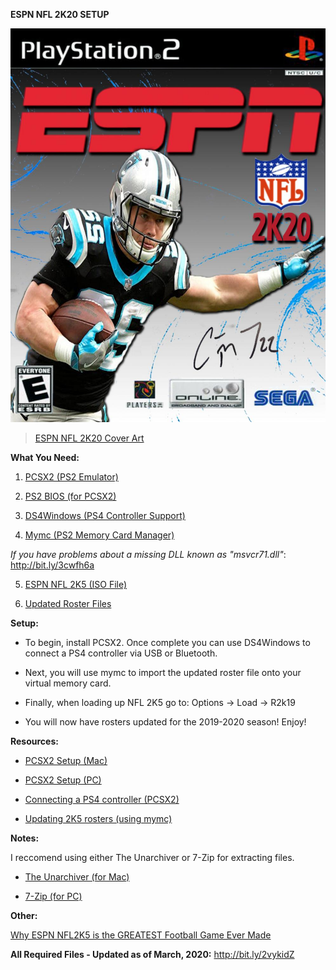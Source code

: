 <b>ESPN NFL 2K20 SETUP</b>

![Alt text](/NFL2K20.jpg?raw=true "NFL2K20")

<blockquote class="imgur-embed-pub" lang="en" data-id="a/ircOQVO"><a href="//imgur.com/a/ircOQVO">ESPN NFL 2K20 Cover Art</a></blockquote>

<b>What You Need:</b>

1) <a href="http://bit.ly/3cDH5FY" target="_blank">PCSX2 (PS2 Emulator)</a>

2) <a href="http://bit.ly/2TpggO6" target="_blank">PS2 BIOS (for PCSX2)</a>

3) <a href="http://bit.ly/2IpHRbq" target="_blank">DS4Windows (PS4 Controller Support)</a>

4) <a href="http://bit.ly/2VZwqQ3" target="_blank">Mymc (PS2 Memory Card Manager)</a>

*If you have problems about a missing DLL known as "msvcr71.dll"*:
http://bit.ly/3cwfh6a

5) <a href="http://bit.ly/2vyT473" target="_blank">ESPN NFL 2K5 (ISO File)</a>

6) <a href="http://bit.ly/2vykGcr" target="_blank">Updated Roster Files</a>

<b>Setup:</b>

* To begin, install PCSX2. Once complete you can use DS4Windows to connect a PS4 controller via USB or Bluetooth.<br>

* Next, you will use mymc to import the updated roster file onto your virtual memory card.<br>

* Finally, when loading up NFL 2K5 go to: Options -> Load -> R2k19<br>

* You will now have rosters updated for the 2019-2020 season! Enjoy!<br>

<b>Resources:</b>

* <a href="http://bit.ly/2vH7x0B" target="_blank">PCSX2 Setup (Mac)</a>

* <a href="http://bit.ly/3cz8dpp" target="_blank">PCSX2 Setup (PC)</a>

* <a href="http://bit.ly/32ZZesX" target="_blank">Connecting a PS4 controller (PCSX2)</a>

* <a href="http://bit.ly/39smlyP" target="_blank">Updating 2K5 rosters (using mymc)</a>

<b>Notes:</b>

I reccomend using either The Unarchiver or 7-Zip for extracting files.<br>

* <a href="http://bit.ly/3axfO65" target="_blank">The Unarchiver (for Mac)</a>

* <a href="http://bit.ly/3auwPOg" target="_blank">7-Zip (for PC)</a>

<b>Other:</b>

<a href="https://www.youtube.com/watch?v=UNskXFPECa8&t=47s" target="_blank">Why ESPN NFL2K5 is the GREATEST Football Game Ever Made</a>

<b>All Required Files - Updated as of March, 2020:</b>
http://bit.ly/2vykidZ
